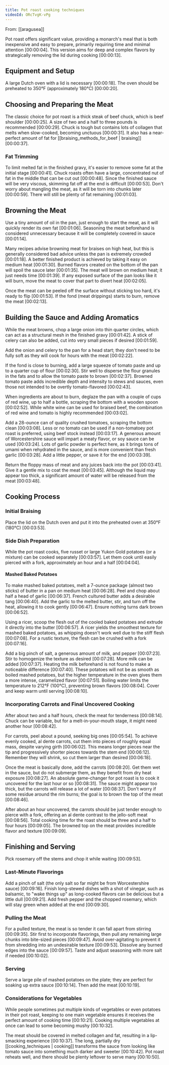 ```yaml
---
title: Pot roast cooking techniques
videoId: ORcTvgK-vPg
---
```


From: [[aragusea]] <br/> 

Pot roast offers significant value, providing a monarch's meal that is both inexpensive and easy to prepare, primarily requiring time and minimal attention <a class="yt-timestamp" data-t="00:00:04">[00:00:04]</a>. This version aims for deep and complex flavors by strategically removing the lid during cooking <a class="yt-timestamp" data-t="00:00:13">[00:00:13]</a>.

## Equipment and Setup
A large Dutch oven with a lid is necessary <a class="yt-timestamp" data-t="00:00:18">[00:00:18]</a>. The oven should be preheated to 350°F (approximately 180°C) <a class="yt-timestamp" data-t="00:00:20">[00:00:20]</a>.

## Choosing and Preparing the Meat
The classic choice for pot roast is a thick steak of beef chuck, which is beef shoulder <a class="yt-timestamp" data-t="00:00:25">[00:00:25]</a>. A size of two and a half to three pounds is recommended <a class="yt-timestamp" data-t="00:00:29">[00:00:29]</a>. Chuck is tough but contains lots of collagen that melts when slow-cooked, becoming unctuous <a class="yt-timestamp" data-t="00:00:31">[00:00:31]</a>. It also has a near-perfect amount of fat for [[braising_methods_for_beef | braising]] <a class="yt-timestamp" data-t="00:00:37">[00:00:37]</a>.

### Fat Trimming
To limit melted fat in the finished gravy, it's easier to remove some fat at the initial stage <a class="yt-timestamp" data-t="00:00:41">[00:00:41]</a>. Chuck roasts often have a large, concentrated nut of fat in the middle that can be cut out <a class="yt-timestamp" data-t="00:00:48">[00:00:48]</a>. Since the finished sauce will be very viscous, skimming fat off at the end is difficult <a class="yt-timestamp" data-t="00:00:53">[00:00:53]</a>. Don't worry about mangling the meat, as it will be torn into chunks later <a class="yt-timestamp" data-t="00:00:59">[00:00:59]</a>. There will still be plenty of fat remaining <a class="yt-timestamp" data-t="00:01:03">[00:01:03]</a>.

## Browning the Meat
Use a tiny amount of oil in the pan, just enough to start the meat, as it will quickly render its own fat <a class="yt-timestamp" data-t="00:01:06">[00:01:06]</a>. Seasoning the meat beforehand is considered unnecessary because it will be completely covered in sauce <a class="yt-timestamp" data-t="00:01:14">[00:01:14]</a>.

Many recipes advise browning meat for braises on high heat, but this is generally considered bad advice unless the pan is extremely crowded <a class="yt-timestamp" data-t="00:01:18">[00:01:18]</a>. A better finished product is achieved by taking it easy on medium heat <a class="yt-timestamp" data-t="00:01:30">[00:01:30]</a>. Burned flavors created on the bottom of the pan will spoil the sauce later <a class="yt-timestamp" data-t="00:01:35">[00:01:35]</a>. The meat will brown on medium heat; it just needs time <a class="yt-timestamp" data-t="00:01:39">[00:01:39]</a>. If any exposed surface of the pan looks like it will burn, move the meat to cover that part to divert heat <a class="yt-timestamp" data-t="00:02:05">[00:02:05]</a>.

Once the meat can be peeled off the surface without sticking too hard, it's ready to flip <a class="yt-timestamp" data-t="00:01:53">[00:01:53]</a>. If the fond (meat drippings) starts to burn, remove the meat <a class="yt-timestamp" data-t="00:02:13">[00:02:13]</a>.

## Building the Sauce and Adding Aromatics
While the meat browns, chop a large onion into thin quarter circles, which can act as a structural mesh in the finished gravy <a class="yt-timestamp" data-t="00:01:42">[00:01:42]</a>. A stick of celery can also be added, cut into very small pieces if desired <a class="yt-timestamp" data-t="00:01:59">[00:01:59]</a>.

Add the onion and celery to the pan for a head start; they don't need to be fully soft as they will cook for hours with the meat <a class="yt-timestamp" data-t="00:02:22">[00:02:22]</a>.

If the fond is close to burning, add a large squeeze of tomato paste and up to a quarter cup of flour <a class="yt-timestamp" data-t="00:02:30">[00:02:30]</a>. Stir well to disperse the flour granules in the fats and to allow the tomato paste to brown <a class="yt-timestamp" data-t="00:02:37">[00:02:37]</a>. Browned tomato paste adds incredible depth and intensity to stews and sauces, even those not intended to be overtly tomato-flavored <a class="yt-timestamp" data-t="00:02:43">[00:02:43]</a>.

When ingredients are about to burn, deglaze the pan with a couple of cups of red wine, up to half a bottle, scraping the bottom with a wooden spoon <a class="yt-timestamp" data-t="00:02:52">[00:02:52]</a>. While white wine can be used for braised beef, the combination of red wine and tomato is highly recommended <a class="yt-timestamp" data-t="00:03:02">[00:03:02]</a>.

Add a 28-ounce can of quality crushed tomatoes, scraping the bottom clean <a class="yt-timestamp" data-t="00:03:08">[00:03:08]</a>. Less or no tomato can be used if a non-tomatoey pot roast is preferred, using beef stock instead <a class="yt-timestamp" data-t="00:03:17">[00:03:17]</a>. A generous amount of Worcestershire sauce will impart a meaty flavor, or soy sauce can be used <a class="yt-timestamp" data-t="00:03:24">[00:03:24]</a>. Lots of garlic powder is perfect here, as it brings tons of umami when rehydrated in the sauce, and is more convenient than fresh garlic <a class="yt-timestamp" data-t="00:03:28">[00:03:28]</a>. Add a little pepper, or save it for the end <a class="yt-timestamp" data-t="00:03:39">[00:03:39]</a>.

Return the floppy mass of meat and any juices back into the pot <a class="yt-timestamp" data-t="00:03:41">[00:03:41]</a>. Give it a gentle mix to coat the meat <a class="yt-timestamp" data-t="00:03:45">[00:03:45]</a>. Although the liquid may appear too thick, a significant amount of water will be released from the meat <a class="yt-timestamp" data-t="00:03:48">[00:03:48]</a>.

## Cooking Process

### Initial Braising
Place the lid on the Dutch oven and put it into the preheated oven at 350°F (180°C) <a class="yt-timestamp" data-t="00:03:53">[00:03:53]</a>.

### Side Dish Preparation
While the pot roast cooks, five russet or large Yukon Gold potatoes (or a mixture) can be cooked separately <a class="yt-timestamp" data-t="00:03:57">[00:03:57]</a>. Let them cook until easily pierced with a fork, approximately an hour and a half <a class="yt-timestamp" data-t="00:04:04">[00:04:04]</a>.

#### Mashed Baked Potatoes
To make mashed baked potatoes, melt a 7-ounce package (almost two sticks) of butter in a pan on medium heat <a class="yt-timestamp" data-t="00:06:28">[00:06:28]</a>. Peel and chop about half a head of garlic <a class="yt-timestamp" data-t="00:06:37">[00:06:37]</a>. French cultured butter adds a desirable tang <a class="yt-timestamp" data-t="00:06:40">[00:06:40]</a>. Add the garlic to the melted butter, stir, and turn off the heat, allowing it to cook gently <a class="yt-timestamp" data-t="00:06:47">[00:06:47]</a>. Ensure nothing turns dark brown <a class="yt-timestamp" data-t="00:06:52">[00:06:52]</a>.

Using a ricer, scoop the flesh out of the cooled baked potatoes and extrude it directly into the butter <a class="yt-timestamp" data-t="00:06:57">[00:06:57]</a>. A ricer yields the smoothest texture for mashed baked potatoes, as whipping doesn't work well due to the stiff flesh <a class="yt-timestamp" data-t="00:07:08">[00:07:08]</a>. For a rustic texture, the flesh can be crushed with a fork <a class="yt-timestamp" data-t="00:07:16">[00:07:16]</a>.

Add a big pinch of salt, a generous amount of milk, and pepper <a class="yt-timestamp" data-t="00:07:23">[00:07:23]</a>. Stir to homogenize the texture as desired <a class="yt-timestamp" data-t="00:07:28">[00:07:28]</a>. More milk can be added <a class="yt-timestamp" data-t="00:07:37">[00:07:37]</a>. Heating the milk beforehand is not found to make a noticeable difference <a class="yt-timestamp" data-t="00:07:40">[00:07:40]</a>. These potatoes will not be as smooth as boiled mashed potatoes, but the higher temperature in the oven gives them a more intense, caramelized flavor <a class="yt-timestamp" data-t="00:07:51">[00:07:51]</a>. Boiling water limits the temperature to 212°F (100°C), preventing brown flavors <a class="yt-timestamp" data-t="00:08:04">[00:08:04]</a>. Cover and keep warm until serving <a class="yt-timestamp" data-t="00:08:10">[00:08:10]</a>.

### Incorporating Carrots and Final Uncovered Cooking
After about two and a half hours, check the meat for tenderness <a class="yt-timestamp" data-t="00:08:14">[00:08:14]</a>. Chuck can be variable, but for a melt-in-your-mouth stage, it might need another hour <a class="yt-timestamp" data-t="00:08:42">[00:08:42]</a>.

For carrots, peel about a pound, seeking big ones <a class="yt-timestamp" data-t="00:05:54">[00:05:54]</a>. To achieve evenly cooked, al dente carrots, cut them into pieces of roughly equal mass, despite varying girth <a class="yt-timestamp" data-t="00:06:02">[00:06:02]</a>. This means longer pieces near the tip and progressively shorter pieces towards the stem end <a class="yt-timestamp" data-t="00:06:12">[00:06:12]</a>. Remember they will shrink, so cut them larger than desired <a class="yt-timestamp" data-t="00:06:18">[00:06:18]</a>.

Once the meat is basically done, add the carrots <a class="yt-timestamp" data-t="00:08:20">[00:08:20]</a>. Get them wet in the sauce, but do not submerge them, as they benefit from dry heat exposure <a class="yt-timestamp" data-t="00:08:27">[00:08:27]</a>. An absolute game-changer for pot roast is to cook it uncovered for the last hour or so <a class="yt-timestamp" data-t="00:08:31">[00:08:31]</a>. The sauce might appear too thick, but the carrots will release a lot of water <a class="yt-timestamp" data-t="00:08:37">[00:08:37]</a>. Don't worry if some residue around the rim burns; the goal is to brown the top of the meat <a class="yt-timestamp" data-t="00:08:46">[00:08:46]</a>.

After about an hour uncovered, the carrots should be just tender enough to pierce with a fork, offering an al dente contrast to the jello-soft meat <a class="yt-timestamp" data-t="00:08:56">[00:08:56]</a>. Total cooking time for the roast should be three and a half to four hours <a class="yt-timestamp" data-t="00:09:05">[00:09:05]</a>. The browned top on the meat provides incredible flavor and texture <a class="yt-timestamp" data-t="00:09:09">[00:09:09]</a>.

## Finishing and Serving
Pick rosemary off the stems and chop it while waiting <a class="yt-timestamp" data-t="00:09:53">[00:09:53]</a>.

### Last-Minute Flavorings
Add a pinch of salt (the only salt so far might be from Worcestershire sauce) <a class="yt-timestamp" data-t="00:09:16">[00:09:16]</a>. Finish long-stewed dishes with a shot of vinegar, such as balsamic, to "wake things up" as long-cooked flavors can be delicious but a little dull <a class="yt-timestamp" data-t="00:09:21">[00:09:21]</a>. Add fresh pepper and the chopped rosemary, which will stay green when added at the end <a class="yt-timestamp" data-t="00:09:30">[00:09:30]</a>.

### Pulling the Meat
For a pulled texture, the meat is so tender it can fall apart from stirring <a class="yt-timestamp" data-t="00:09:35">[00:09:35]</a>. Stir first to incorporate flavorings, then pull any remaining large chunks into bite-sized pieces <a class="yt-timestamp" data-t="00:09:47">[00:09:47]</a>. Avoid over-agitating to prevent it from shredding into an undesirable texture <a class="yt-timestamp" data-t="00:09:53">[00:09:53]</a>. Dissolve any burned edges into the sauce <a class="yt-timestamp" data-t="00:09:57">[00:09:57]</a>. Taste and adjust seasoning with more salt if needed <a class="yt-timestamp" data-t="00:10:02">[00:10:02]</a>.

### Serving
Serve a large pile of mashed potatoes on the plate; they are perfect for soaking up extra sauce <a class="yt-timestamp" data-t="00:10:14">[00:10:14]</a>. Then add the meat <a class="yt-timestamp" data-t="00:10:19">[00:10:19]</a>.

### Considerations for Vegetables
While people sometimes put multiple kinds of vegetables or even potatoes in their pot roast, keeping to one main vegetable ensures it receives the perfect amount of cooking time <a class="yt-timestamp" data-t="00:10:21">[00:10:21]</a>. Cooking multiple vegetables at once can lead to some becoming mushy <a class="yt-timestamp" data-t="00:10:32">[00:10:32]</a>.

The meat should be covered in melted collagen and fat, resulting in a lip-smacking experience <a class="yt-timestamp" data-t="00:10:37">[00:10:37]</a>. The long, partially dry [[cooking_techniques | cooking]] transforms the sauce from looking like tomato sauce into something much darker and sweeter <a class="yt-timestamp" data-t="00:10:42">[00:10:42]</a>. Pot roast reheats well, and there should be plenty leftover to serve many <a class="yt-timestamp" data-t="00:10:50">[00:10:50]</a>.
